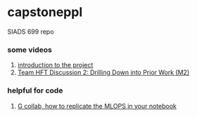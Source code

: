 # capstoneppl
SIADS 699 repo

### some videos
1. [introduction to the project](https://www.loom.com/share/dd66d1e0db974329bd64bebd8c3a97a2?sid=7cc453d4-5d2f-45cf-81aa-c066427a2425)
2. [Team HFT Discussion 2: Drilling Down into Prior Work (M2)](https://www.loom.com/share/a809130b687b45bdb117eb3375ab4a61?sid=24d14dba-70ad-470e-8db9-9949f8c6511a)

### helpful for code
1.  [G collab, how to replicate the MLOPS in your notebook](https://colab.research.google.com/drive/1VWcb37M-XYESfQaOXFaF5zjzi984wzw4?usp=sharing)
